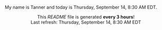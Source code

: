 My name is Tanner and today is Thursday, September 14, 8:30 AM EDT.

<p align="center">This <i>README</i> file is generated <b>every 3 hours</b>!</br>Last refresh: Thursday, September 14, 8:30 AM EDT<br /></p>

